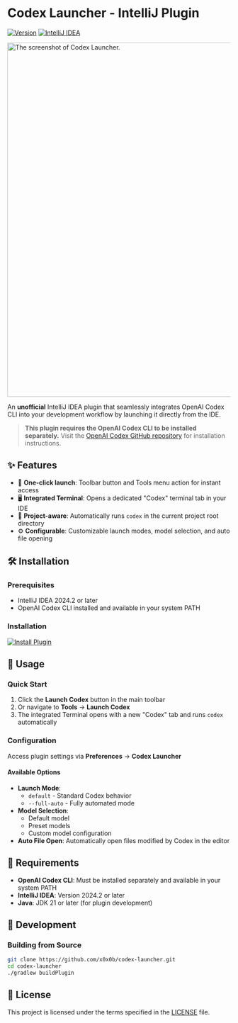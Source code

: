 # Codex Launcher - IntelliJ Plugin

[![Version](https://img.shields.io/badge/version-1.0.1-blue.svg)](https://github.com/x0x0b/codex-launcher/releases)
[![IntelliJ IDEA](https://img.shields.io/badge/IntelliJ%20IDEA-2024.2+-orange.svg)](https://www.jetbrains.com/idea/)

<img width="800" alt="The screenshot of Codex Launcher." src="https://github.com/user-attachments/assets/4ee3fbd8-e384-4672-94c6-e4e9041a8e0d" />

An **unofficial** IntelliJ IDEA plugin that seamlessly integrates OpenAI Codex CLI into your development workflow by launching it directly from the IDE.

> **This plugin requires the OpenAI Codex CLI to be installed separately.** Visit the [OpenAI Codex GitHub repository](https://github.com/openai/codex) for installation instructions.

## ✨ Features

- 🚀 **One-click launch**: Toolbar button and Tools menu action for instant access
- 🖥️ **Integrated Terminal**: Opens a dedicated "Codex" terminal tab in your IDE
- 📁 **Project-aware**: Automatically runs `codex` in the current project root directory
- ⚙️ **Configurable**: Customizable launch modes, model selection, and auto file opening

## 🛠️ Installation

### Prerequisites
- IntelliJ IDEA 2024.2 or later
- OpenAI Codex CLI installed and available in your system PATH

### Installation
[![Install Plugin](https://img.shields.io/badge/Install%20Plugin-JetBrains-orange?style=for-the-badge&logo=jetbrains&logoColor=white)](https://plugins.jetbrains.com/plugin/28264-codex-launcher)

## 🚀 Usage

### Quick Start
1. Click the **Launch Codex** button in the main toolbar
2. Or navigate to **Tools** → **Launch Codex**
3. The integrated Terminal opens with a new "Codex" tab and runs `codex` automatically

### Configuration
Access plugin settings via **Preferences** → **Codex Launcher**

#### Available Options
- **Launch Mode**: 
  - `default` - Standard Codex behavior
  - `--full-auto` - Fully automated mode
- **Model Selection**: 
  - Default model
  - Preset models
  - Custom model configuration
- **Auto File Open**: Automatically open files modified by Codex in the editor

## 🔧 Requirements

- **OpenAI Codex CLI**: Must be installed separately and available in your system PATH
- **IntelliJ IDEA**: Version 2024.2 or later
- **Java**: JDK 21 or later (for plugin development)

## 📝 Development

### Building from Source
```bash
git clone https://github.com/x0x0b/codex-launcher.git
cd codex-launcher
./gradlew buildPlugin
```

## 📄 License

This project is licensed under the terms specified in the [LICENSE](LICENSE) file.
